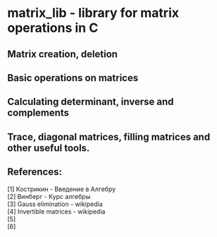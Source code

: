 
# matrix_lib - library for matrix operations in C

## Matrix creation, deletion

## Basic operations on matrices

## Calculating determinant, inverse and complements

## Trace, diagonal matrices, filling matrices and other useful tools.

## References:
[1] Кострикин - Введение в Алгебру<br>
[2] Винберг - Курс алгебры<br>
[3] Gauss elimination - wikipedia<br>
[4] Invertible matrices - wikipedia<br>
[5] <br>
[6]<br>
